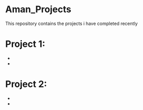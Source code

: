 # Aman_Projects
This repository contains the projects i have completed recently

# Project 1:
- 
- 

# Project 2:
-
-
